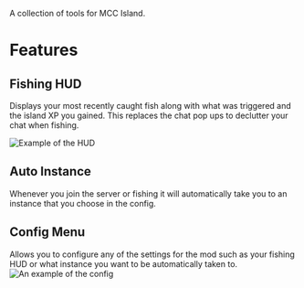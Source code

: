 A collection of tools for MCC Island.

# Features
## Fishing HUD
Displays your most recently caught fish along with what was triggered and the island XP you gained. This replaces the chat pop ups to declutter your chat when fishing.

![Example of the HUD](https://cdn.modrinth.com/data/cached_images/868273db50f5407db816a47dda7a3e8c55d5e680.png)

## Auto Instance
Whenever you join the server or fishing it will automatically take you to an instance that you choose in the config.

## Config Menu
Allows you to configure any of the settings for the mod such as your fishing HUD or what instance you want to be automatically taken to.
![An example of the config](https://cdn.modrinth.com/data/cached_images/1eb47095aecb3fce460feb8dc964290cc728d29c_0.webp)
